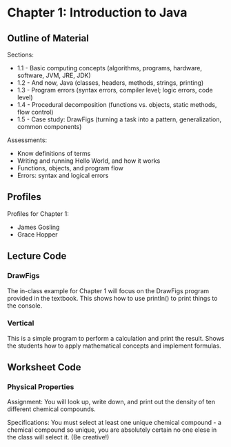 # Chapter 1: Introduction to Java

## Outline of Material

Sections:
* 1.1 - Basic computing concepts (algorithms, programs, hardware, software, JVM, JRE, JDK)
* 1.2 - And now, Java (classes, headers, methods, strings, printing)
* 1.3 - Program errors (syntax errors, compiler level; logic errors, code level)
* 1.4 - Procedural decomposition (functions vs. objects, static methods, flow control)
* 1.5 - Case study: DrawFigs (turning a task into a pattern, generalization, common components)

Assessments:
* Know definitions of terms
* Writing and running Hello World, and how it works
* Functions, objects, and program flow
* Errors: syntax and logical errors

## Profiles

Profiles for Chapter 1:
* James Gosling
* Grace Hopper

## Lecture Code

### DrawFigs

The in-class example for Chapter 1 will focus on the 
DrawFigs program provided in the textbook. This shows
how to use println() to print things to the console.

### Vertical

This is a simple program to perform a calculation and
print the result. Shows the students how to apply 
mathematical concepts and implement formulas.

## Worksheet Code

### Physical Properties

Assignment: You will look up, write down, and print out
the density of ten different chemical compounds. 

Specifications: You must select at least one unique chemical
compound - a chemical compound so unique, you are absolutely certain
no one elese in the class will select it. (Be creative!)

